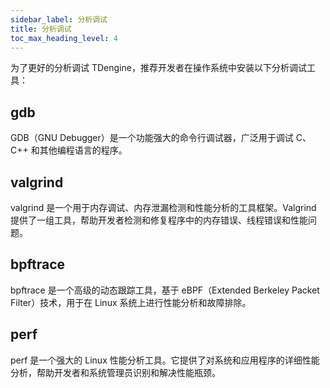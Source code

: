 ```yaml
---
sidebar_label: 分析调试
title: 分析调试
toc_max_heading_level: 4
---
```

为了更好的分析调试 TDengine，推荐开发者在操作系统中安装以下分析调试工具：
## gdb
GDB（GNU Debugger）是一个功能强大的命令行调试器，广泛用于调试 C、C++ 和其他编程语言的程序。
## valgrind 
valgrind 是一个用于内存调试、内存泄漏检测和性能分析的工具框架。Valgrind 提供了一组工具，帮助开发者检测和修复程序中的内存错误、线程错误和性能问题。
## bpftrace  
bpftrace 是一个高级的动态跟踪工具，基于 eBPF（Extended Berkeley Packet Filter）技术，用于在 Linux 系统上进行性能分析和故障排除。
## perf
perf 是一个强大的 Linux 性能分析工具。它提供了对系统和应用程序的详细性能分析，帮助开发者和系统管理员识别和解决性能瓶颈。
